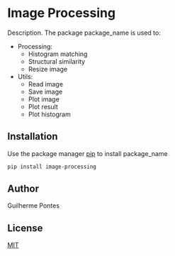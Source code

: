 # Image Processing

Description. 
The package package_name is used to:
- Processing:
	- Histogram matching
	- Structural similarity
	- Resize image
- Utils:
	- Read image
	- Save image
	- Plot image
	- Plot result
	- Plot histogram

## Installation

Use the package manager [pip](https://pip.pypa.io/en/stable/) to install package_name

```bash
pip install image-processing
```

<!-- ## Usage

```python
from image-processing-package.processing import file1_name
file1_name.my_function()
``` -->

## Author
Guilherme Pontes

## License
[MIT](https://choosealicense.com/licenses/mit/)